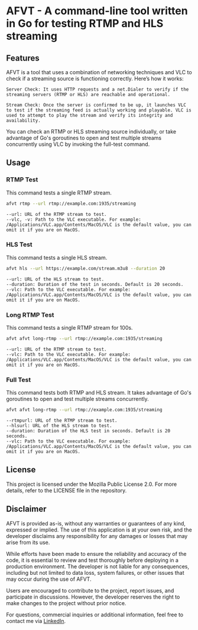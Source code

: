 # AFVT - A command-line tool written in Go for testing RTMP and HLS streaming

## Features

AFVT is a tool that uses a combination of networking techniques and VLC to check if a streaming source is functioning correctly. Here’s how it works:

    Server Check: It uses HTTP requests and a net.Dialer to verify if the streaming servers (RTMP or HLS) are reachable and operational.

    Stream Check: Once the server is confirmed to be up, it launches VLC to test if the streaming feed is actually working and playable. VLC is used to attempt to play the stream and verify its integrity and availability.

You can check an RTMP or HLS streaming source individually, or take advantage of Go's goroutines to open and test multiple streams concurrently using VLC by invoking the full-test command.

## Usage

### RTMP Test

This command tests a single RTMP stream.

```bash 
afvt rtmp --url rtmp://example.com:1935/streaming
```
    --url: URL of the RTMP stream to test.
    --vlc, -v: Path to the VLC executable. For example: /Applications/VLC.app/Contents/MacOS/VLC is the default value, you can omit it if you are on MacOS.

### HLS Test

This command tests a single HLS stream.

```bash 
afvt hls --url https://example.com/stream.m3u8 --duration 20
```
    --url: URL of the HLS stream to test.
    --duration: Duration of the test in seconds. Default is 20 seconds.
    --vlc: Path to the VLC executable. For example: /Applications/VLC.app/Contents/MacOS/VLC is the default value, you can omit it if you are on MacOS.

### Long RTMP Test

This command tests a single RTMP stream for 100s.

```bash 
afvt afvt long-rtmp --url rtmp://example.com:1935/streaming
```
    --url: URL of the RTMP stream to test.
    --vlc: Path to the VLC executable. For example: /Applications/VLC.app/Contents/MacOS/VLC is the default value, you can omit it if you are on MacOS.

### Full Test

This command tests both RTMP and HLS stream. It takes advantage of Go's goroutines to open and test multiple streams concurrently.

```bash 
afvt afvt long-rtmp --url rtmp://example.com:1935/streaming
```
    --rtmpurl: URL of the RTMP stream to test.
    --hlsurl: URL of the HLS stream to test.
    --duration: Duration of the HLS test in seconds. Default is 20 seconds.
    --vlc: Path to the VLC executable. For example: /Applications/VLC.app/Contents/MacOS/VLC is the default value, you can omit it if you are on MacOS.

## License

This project is licensed under the Mozilla Public License 2.0. For more details, refer to the LICENSE file in the repository.

## Disclaimer

AFVT is provided as-is, without any warranties or guarantees of any kind, expressed or implied. The use of this application is at your own risk, and the developer disclaims any responsibility for any damages or losses that may arise from its use.

While efforts have been made to ensure the reliability and accuracy of the code, it is essential to review and test thoroughly before deploying in a production environment. The developer is not liable for any consequences, including but not limited to data loss, system failures, or other issues that may occur during the use of AFVT.

Users are encouraged to contribute to the project, report issues, and participate in discussions. However, the developer reserves the right to make changes to the project without prior notice.

For questions, commercial inquiries or additional information, feel free to contact me via [LinkedIn](https://www.linkedin.com/in/manuel-lanzani-59071b251/).
